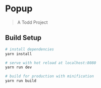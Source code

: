 # Popup

> A Todd Project

## Build Setup

``` bash
# install dependencies
yarn install

# serve with hot reload at localhost:8080
yarn run dev

# build for production with minification
yarn run build
```
